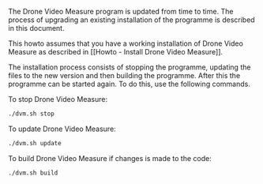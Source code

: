 The Drone Video Measure program is updated from time to time. The process of upgrading an existing installation of the programme is described in this document.

This howto assumes that you have a working installation of Drone Video Measure as described in [[Howto - Install Drone Video Measure]].

The installation process consists of stopping the programme, updating the files to the new version and then building the programme. After this the programme can be started again. To do this, use the following commands.

To stop Drone Video Measure:
```bash
./dvm.sh stop
```

To update Drone Video Measure:
```bash
./dvm.sh update
```

To build Drone Video Measure if changes is made to the code:
```bash
./dvm.sh build
```


